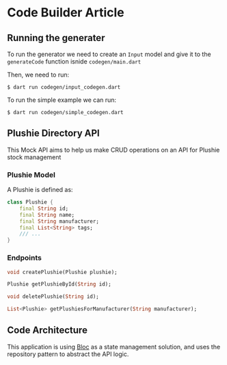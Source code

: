 # Code Builder Article

## Running the generater

To run the generator we need to create an `Input` model and give it to the `generateCode`
function isnide `codegen/main.dart`

Then, we need to run:

```
$ dart run codegen/input_codegen.dart
```

To run the simple example we can run:

```
$ dart run codegen/simple_codegen.dart
```

## Plushie Directory API

This Mock API aims to help us make CRUD operations on an API for Plushie
stock management

### Plushie Model

A Plushie is defined as: 

```dart
class Plushie {
    final String id;
    final String name;
    final String manufacturer;
    final List<String> tags;
    /// ...
}
```

### Endpoints

```dart
void createPlushie(Plushie plushie);

Plushie getPlushieById(String id);

void deletePlushie(String id);

List<Plushie> getPlushiesForManufacturer(String manufacturer);
```

## Code Architecture

This application is using [Bloc](https://pub.dev/packages/bloc) as 
a state management solution, and uses the repository pattern to abstract the 
API logic.
